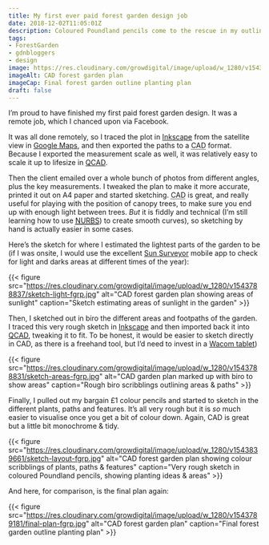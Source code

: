 ```yaml
---
title: My first ever paid forest garden design job
date: 2018-12-02T11:05:01Z
description: Coloured Poundland pencils come to the rescue in my outline design for a small forest garden.
tags: 
- ForestGarden
- gdnbloggers
- design
image: https://res.cloudinary.com/growdigital/image/upload/w_1280/v1543789181/final-plan-fgrp.jpg
imageAlt: CAD forest garden plan
imageCap: Final forest garden outline planting plan 
draft: false
---
```


I’m proud to have finished my first paid forest garden design. It was a remote job, which I chanced upon via Facebook. 

It was all done remotely, so I traced the plot in [Inkscape](https://inkscape.org) from the satellite view in [Google Maps](https://www.google.co.uk/maps), and then exported the paths to a <abbr title="Computer Aided Design">CAD</abbr> format. Because I exported the measurement scale as well, it was relatively easy to scale it up to lifesize in [QCAD](https://qcad.org/en/). 

Then the client emailed over a whole bunch of photos from different angles, plus the key measurements. I tweaked the plan to make it more accurate, printed it out on A4 paper and started sketching. <abbr title="Computer Aided Design">CAD</abbr> is great, and really useful for playing with the position of canopy trees, to make sure you end up with enough light between trees. *But* it is fiddly and technical (I’m still learning how to use <abbr title="Non-uniform rational B-spline">[NURBS](https://en.wikipedia.org/wiki/Non-uniform_rational_B-spline)</abbr>) to create smooth curves), so sketching by hand is actually easier in some cases.

Here’s the sketch for where I estimated the lightest parts of the garden to be (if I was onsite, I would use the excellent [Sun Surveyor](https://www.sunsurveyor.com) mobile app to check for light and darks areas at different times of the year):

{{< figure src="https://res.cloudinary.com/growdigital/image/upload/w_1280/v1543788837/sketch-light-fgrp.jpg" alt="CAD forest garden plan showing areas of sunlight" caption="Sketch estimating areas of sunlight in the garden" >}}

Then, I sketched out in biro the different areas and footpaths of the garden. I traced this very rough sketch in [Inkscape](https://inkscape.org) and then imported back it into [QCAD](https://qcad.org/en/), tweaking it to fit. To be honest, it would be easier to sketch directly in CAD, as there is a freehand tool, but I’d need to invest in a [Wacom tablet](https://amzn.to/2KTi1gI))

{{< figure src="https://res.cloudinary.com/growdigital/image/upload/w_1280/v1543788831/sketch-areas-fgrp.jpg" alt="CAD garden plan marked up with biro to show areas" caption="Rough biro scribblings outlining areas & paths" >}}

Finally, I pulled out my bargain £1 colour pencils and started to sketch in the different plants, paths and features. It’s all very rough but it is _so_ much easier to visualise once you get a bit of colour down. Again, CAD is great but a little bit monochrome & tidy.

{{< figure src="https://res.cloudinary.com/growdigital/image/upload/w_1280/v1543839661/sketch-layout-fgrp.jpg" alt="CAD forest garden plan showing colour scribblings of plants, paths & features" caption="Very rough sketch in coloured Poundland pencils, showing planting ideas & areas" >}}

And here, for comparison, is the final plan again:

{{< figure src="https://res.cloudinary.com/growdigital/image/upload/w_1280/v1543789181/final-plan-fgrp.jpg" alt="CAD forest garden plan" caption="Final forest garden outline planting plan" >}}
